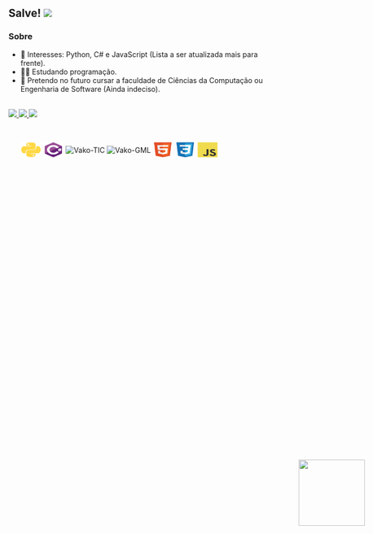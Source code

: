 ## Salve! <img src="https://raw.githubusercontent.com/iampavangandhi/iampavangandhi/master/gifs/Hi.gif" width="30px"></h2>

### Sobre

- 💾 Interesses: Python, C# e JavaScript (Lista a ser atualizada mais para frente).
- 👨‍💻 Estudando programação.
- 🌱 Pretendo no futuro cursar a faculdade de Ciências da Computação ou Engenharia de Software (Ainda indeciso).
</br>
<div>

  <a href="https://github.com/Vakozila">
     <img height="180em" src="https://github-readme-stats.vercel.app/api?username=Vakozila&show_icons=true&theme=radical&include_all_commits=true&count_private=true"/>
  
  <a href="https://github.com/anuraghazra/github-readme-stats">
  <img height="180em" src="https://github-readme-stats.vercel.app/api/top-langs/?username=Vakozila&layout=compact&langs_count=8&theme=radical" />
</a>
  
  <a href="https://github.com/anuraghazra/github-readme-stats">
  <img height="180em" src="https://github-readme-stats.vercel.app/api/pin/?username=Vakozila&repo=Primeiros-Passos&layout=compact&langs_count=8&theme=radical" />
</a>


##

<div>
<div style="display: inline_block"><br>
⠀⠀  
<img align="center" alt="Vako-Py" height="30" width="40" src="https://raw.githubusercontent.com/devicons/devicon/master/icons/python/python-plain.svg">
  <img align="center" alt="Vako-Csharp" height="30" width="40" src="https://raw.githubusercontent.com/devicons/devicon/master/icons/csharp/csharp-original.svg">
  

  <img align="center" alt="Vako-TIC" height="40" width="40" src="https://cdn.discordapp.com/attachments/722266734115029065/833339104921518080/tic.png">


  <img align="center" alt="Vako-GML" height="40" width="40" src="https://cdn.discordapp.com/attachments/722266734115029065/833336953419857930/game-maker.png">


  <img align="center" alt="Vako-HTML" height="30" width="40" src="https://raw.githubusercontent.com/devicons/devicon/master/icons/html5/html5-original.svg">
  <img align="center" alt="Vako-CSS" height="30" width="40" src="https://raw.githubusercontent.com/devicons/devicon/master/icons/css3/css3-original.svg">
  <img align="center" alt="Vako-JS" height="30" width="40" src="https://raw.githubusercontent.com/devicons/devicon/master/icons/javascript/javascript-original.svg">

  <img style="position:absolute; top: 969px; left:798px; width:130px; height:130px" src="https://cdn.discordapp.com/attachments/722266734115029065/833325236753006632/kukuGIFin.gif">
  
##
  



